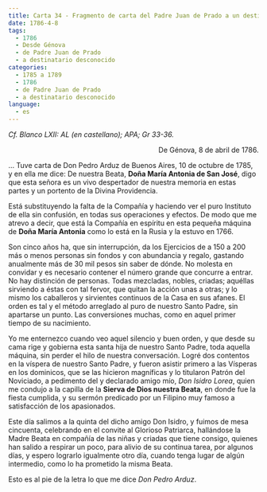 ```yaml
---
title: Carta 34 - Fragmento de carta del Padre Juan de Prado a un destinatario desconocido, probablemente miembro de la Compañía de Jesús (Génova, 8 de abril de 1786).
date: 1786-4-8
tags:
  - 1786
  - Desde Génova
  - de Padre Juan de Prado
  - a destinatario desconocido
categories:
  - 1785 a 1789
  - 1786
  - de Padre Juan de Prado
  - a destinatario desconocido
language:
  - es
---
```

_Cf. Blanco LXII: AL (en castellano); APA; Gr 33-36._

<div align="right">
De Génova, 8 de abril de 1786.
</div>

… Tuve carta de Don Pedro Arduz de Buenos Aires, 10 de octubre de 1785, y en ella me dice: De nuestra Beata, **Doña María Antonia de San José**, digo que esta señora es un vivo despertador de nuestra memoria en estas partes y un portento de la Divina Providencia.

Está substituyendo la falta de la Compañía y haciendo ver el puro Instituto de ella sin confusión, en todas sus operaciones y efectos. De modo que me atrevo a decir, que está la Compañía en espíritu en esta pequeña máquina de **Doña María Antonia** como lo está en la Rusia y la estuvo en 1766.

Son cinco años ha, que sin interrupción, da los Ejercicios de a 150 a 200 más o menos personas sin fondos y con abundancia y regalo, gastando anualmente más de 30 mil pesos sin saber de dónde. No molesta en convidar y es necesario contener el número grande que concurre a entrar. No hay distinción de personas. Todas mezcladas, nobles, criadas; aquéllas sirviendo a éstas con tal fervor, que quitan la acción unas a otras; y lo mismo los caballeros y sirvientes continuos de la Casa en sus afanes. El orden es tal y el método arreglado al puro de nuestro Santo Padre, sin apartarse un punto. Las conversiones muchas, como en aquel primer tiempo de su nacimiento.

Yo me enternezco cuando veo aquel silencio y buen orden, y que desde su cama rige y gobierna esta santa hija de nuestro Santo Padre, toda aquella máquina, sin perder el hilo de nuestra conversación. Logré dos contentos en la víspera de nuestro Santo Padre, y fueron asistir primero a las Vísperas en los dominicos, que se las hicieron magníficas y lo titularon Patrón del Noviciado, a pedimento del y declarado amigo mío, _Don Isidro Lorea_, quien me condujo a la capilla de la **Sierva de Dios nuestra Beata**, en donde fue la fiesta cumplida, y su sermón predicado por un Filipino muy famoso a satisfacción de los apasionados.

Este día salimos a la quinta del dicho amigo Don Isidro, y fuimos de mesa cincuenta, celebrando en el convite al Glorioso Patriarca, hallándose la Madre Beata en compañía de las niñas y criadas que tiene consigo, quienes han salido a respirar un poco, para alivio de su continua tarea, por algunos días, y espero lograrlo igualmente otro día, cuando tenga lugar de algún intermedio, como lo ha prometido la misma Beata.

Esto es al pie de la letra lo que me dice _Don Pedro Arduz_.
